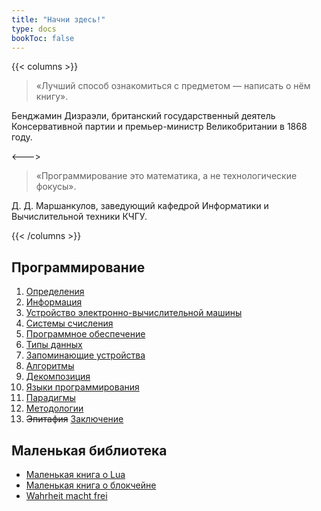 ```yaml
---
title: "Начни здесь!"
type: docs
bookToc: false
---
```


{{< columns >}}
> «Лучший способ ознакомиться с предметом — написать о нём книгу».

Бенджамин Дизраэли, британский государственный деятель Консервативной партии и премьер-министр Великобритании в 1868 году.

<--->

> «Программирование это математика, а не технологические фокусы».

Д. Д. Маршанкулов, заведующий кафедрой Информатики и Вычислительной техники КЧГУ.

{{< /columns >}}

## Программирование

1. [Определения](docs/programming/definitions)
2. [Информация](docs/programming/information)
3. [Устройство электронно-вычислительной машины](docs/programming/hardware)
4. [Системы счисления](docs/programming/numeric_systems.md)
5. [Программное обеспечение](docs/programming/software)
6. [Типы данных](docs/programming/data_types)
7. [Запоминающие устройства](docs/programming/memory.md)
9. [Алгоритмы](docs/programming/algorithmi.md)
10. [Декомпозиция](docs/programming/decomposition.md)
11. [Языки программирования](docs/programming/PLs.md)
12. [Парадигмы](docs/programming/paradigms.md)
13. [Методологии](docs/programming/methodologies.md)
13. ~~Эпитафия~~ [Заключение](docs/programming/conclusion.md)

## Маленькая библиотека

- [Маленькая книга о Lua](docs/TLBx/lua)
- [Маленькая книга о блокчейне](docs/TLBx/blockchain)
- [Wahrheit macht frei](docs/wahrheit_macht_frei.md)

